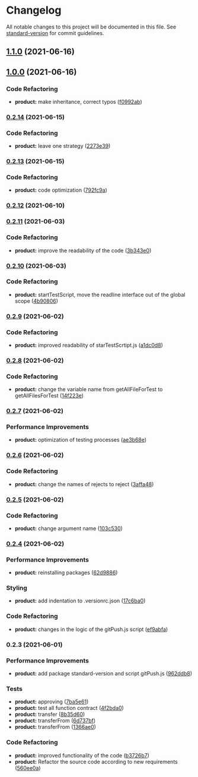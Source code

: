 # Changelog

All notable changes to this project will be documented in this file. See [standard-version](https://github.com/conventional-changelog/standard-version) for commit guidelines.

## [1.1.0](https://github.com/ZunamiLab/ZunamiProtocol/compare/v1.0.0...v1.1.0) (2021-06-16)

## [1.0.0](https://github.com/ZunamiLab/ZunamiProtocol/compare/v0.2.14...v1.0.0) (2021-06-16)


### Code Refactoring

* **product:** make inheritance, correct typos ([f0992ab](https://github.com/ZunamiLab/ZunamiProtocol/commit/f0992aba1d73eebc8fb8467ef038a2094b42d491))

### [0.2.14](https://github.com/ZunamiLab/ZunamiProtocol/compare/v0.2.13...v0.2.14) (2021-06-15)


### Code Refactoring

* **product:** leave one strategy ([2273e39](https://github.com/ZunamiLab/ZunamiProtocol/commit/2273e39b38a395f194c548d2f188c11a2173e10e))

### [0.2.13](https://github.com/ZunamiLab/ZunamiProtocol/compare/v0.2.12...v0.2.13) (2021-06-15)


### Code Refactoring

* **product:** code optimization ([792fc9a](https://github.com/ZunamiLab/ZunamiProtocol/commit/792fc9afb7fed1bd0d24ec8ff4c13aaef7944240))

### [0.2.12](https://github.com/ZunamiLab/ZunamiProtocol/compare/v0.2.11...v0.2.12) (2021-06-10)

### [0.2.11](https://github.com/ZunamiLab/ZunamiProtocol/compare/v0.2.10...v0.2.11) (2021-06-03)


### Code Refactoring

* **product:** improve the readability of the code ([3b343e0](https://github.com/ZunamiLab/ZunamiProtocol/commit/3b343e02dce25595a8bed682de9e5dcdba6c4b59))

### [0.2.10](https://github.com/ZunamiLab/ZunamiProtocol/compare/v0.2.9...v0.2.10) (2021-06-03)


### Code Refactoring

* **product:** startTestScript, move the readline interface out of the global scope ([4b90806](https://github.com/ZunamiLab/ZunamiProtocol/commit/4b90806814fcec5553068e6ca11d85976f2f7287))

### [0.2.9](https://github.com/ZunamiLab/ZunamiProtocol/compare/v0.2.8...v0.2.9) (2021-06-02)


### Code Refactoring

* **product:** improved readability of starTestScrtipt.js ([a1dc0d8](https://github.com/ZunamiLab/ZunamiProtocol/commit/a1dc0d8a765550af8e0105a3f932b5c9126333ec))

### [0.2.8](https://github.com/ZunamiLab/ZunamiProtocol/compare/v0.2.7...v0.2.8) (2021-06-02)


### Code Refactoring

* **product:** change the variable name from getAllFileForTest to getAllFilesForTest ([14f223e](https://github.com/ZunamiLab/ZunamiProtocol/commit/14f223eed4d32a3fc44625ab8c1a9ad37b89d741))

### [0.2.7](https://github.com/ZunamiLab/ZunamiProtocol/compare/v0.2.6...v0.2.7) (2021-06-02)


### Performance Improvements

* **product:** optimization of testing processes ([ae3b68e](https://github.com/ZunamiLab/ZunamiProtocol/commit/ae3b68e3b76684b5d743eecd59f48c79740dcb47))

### [0.2.6](https://github.com/ZunamiLab/ZunamiProtocol/compare/v0.2.5...v0.2.6) (2021-06-02)


### Code Refactoring

* **product:** change the names of rejects to reject ([3affa48](https://github.com/ZunamiLab/ZunamiProtocol/commit/3affa488c1b916c19cd5e87bea8685438c4e6eb3))

### [0.2.5](https://github.com/ZunamiLab/ZunamiProtocol/compare/v0.2.4...v0.2.5) (2021-06-02)


### Code Refactoring

* **product:** change argument name ([103c530](https://github.com/ZunamiLab/ZunamiProtocol/commit/103c5300503e8ac1c11cf9614cc22a23995ad2f5))

### [0.2.4](https://github.com/ZunamiLab/ZunamiProtocol/compare/v0.2.3...v0.2.4) (2021-06-02)


### Performance Improvements

* **product:** reinstalling packages ([62d9886](https://github.com/ZunamiLab/ZunamiProtocol/commit/62d988641171c6ef3a253c4e6d7854994c40d319))


### Styling

* **product:** add indentation to .versionrc.json ([17c6ba0](https://github.com/ZunamiLab/ZunamiProtocol/commit/17c6ba0e9b0820ebc81feab6704b484f3cf0963d))


### Code Refactoring

* **product:** changes in the logic of the gitPush.js script ([ef9abfa](https://github.com/ZunamiLab/ZunamiProtocol/commit/ef9abfa6f3fa8018c99bf90f777ed7a6b969195a))

### 0.2.3 (2021-06-01)


### Performance Improvements

* **product:** add package standard-version and script gitPush.js ([962ddb8](https://github.com/ZunamiLab/ZunamiProtocol/commit/962ddb861a7fb0b096eb3bbec2506fe6793002f7))


### Tests

* **product:** approving ([7ba5e61](https://github.com/ZunamiLab/ZunamiProtocol/commit/7ba5e617c5933403528c7aa962ce7ae82b1247ba))
* **product:** test all function contract ([4f2bda0](https://github.com/ZunamiLab/ZunamiProtocol/commit/4f2bda0d89ad875c47921c47040d4bb50f36d84a))
* **product:** transfer ([8b35d60](https://github.com/ZunamiLab/ZunamiProtocol/commit/8b35d60214ad4b5d603ee7764e7f8c1b08df2ed3))
* **product:** transferFrom ([6d737bf](https://github.com/ZunamiLab/ZunamiProtocol/commit/6d737bfd1c0e786d324d398c29a515124bf50a2d))
* **product:** transferFrom ([1366ae0](https://github.com/ZunamiLab/ZunamiProtocol/commit/1366ae061a7913f5c47a606d847b318fffac3721))


### Code Refactoring

* **product:** improved functionality of the code ([b3726b7](https://github.com/ZunamiLab/ZunamiProtocol/commit/b3726b7b65538212d68715ccedeeb4fb76454951))
* **product:** Refactor the source code according to new requirements ([560ee0a](https://github.com/ZunamiLab/ZunamiProtocol/commit/560ee0aeec0d4aac6abdf9baed9dedc8fe1ef197))

